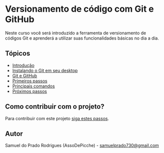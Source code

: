 # Versionamento de código com Git e GitHub

Neste curso você será introduzido a ferramenta de versionamento de códigos Git e aprenderá a utilizar suas funcionalidades básicas no dia a dia.

## Tópicos

- [Introdução](./docs/Introduction/README.md)
- [Instalando o Git em seu desktop](./docs/Installing%20Git/README.md)
- [Git e GitHub](./docs/Git%20%26%20Github/README.md)
- [Primeiros passos](./docs/First%20Steps/README.md)
- [Principais comandos](./docs/Git%20Cheat%20Sheet/README.md)
- [Próximos passos](./docs/Next%20Steps/README.md)

## Como contribuir com o projeto?

Para contribuir com este projeto [siga estes passos](./CONTRIBUTING.md).

## Autor

Samuel do Prado Rodrigues (AssoDePicche) - samuelprado730@gmail.com
